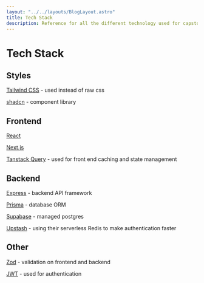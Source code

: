 ```yaml
---
layout: "../../layouts/BlogLayout.astro"
title: Tech Stack
description: Reference for all the different technology used for capstone.
---
```


# Tech Stack

## Styles
[Tailwind CSS](https://tailwindcss.com/) - used instead of raw css

[shadcn](https://ui.shadcn.com/) - component library

## Frontend
[React](https://react.dev/)

[Next.js](https://nextjs.org/docs)

[Tanstack Query](https://tanstack.com/query/v5/docs/react/overview) - used for front end caching and state management

## Backend
[Express](https://expressjs.com/) - backend API framework

[Prisma](https://www.prisma.io/) - database ORM

[Supabase](https://supabase.com/) - managed postgres

[Upstash](https://upstash.com/) - using their serverless Redis to make authentication faster

## Other
[Zod](https://zod.dev/) - validation on frontend and backend

[JWT](https://jwt.io/) - used for authentication
